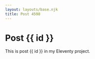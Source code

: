 ```yaml
---
layout: layouts/base.njk
title: Post 4598
---
```


# Post {{ id }}

This is post {{ id }} in my Eleventy project.
